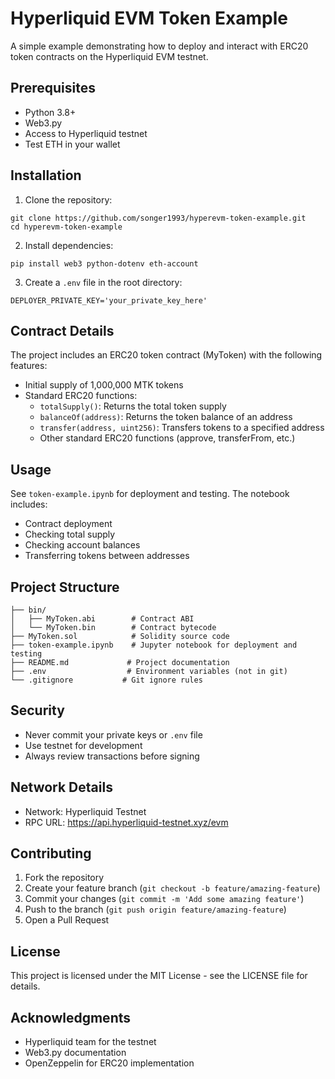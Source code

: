 # Hyperliquid EVM Token Example

A simple example demonstrating how to deploy and interact with ERC20 token contracts on the Hyperliquid EVM testnet.

## Prerequisites

- Python 3.8+
- Web3.py
- Access to Hyperliquid testnet
- Test ETH in your wallet

## Installation
1. Clone the repository:
```shell
git clone https://github.com/songer1993/hyperevm-token-example.git
cd hyperevm-token-example
```

2. Install dependencies:
```shell
pip install web3 python-dotenv eth-account
```

3. Create a `.env` file in the root directory:
```plaintext
DEPLOYER_PRIVATE_KEY='your_private_key_here'
```

## Contract Details

The project includes an ERC20 token contract (MyToken) with the following features:
- Initial supply of 1,000,000 MTK tokens
- Standard ERC20 functions:
  - `totalSupply()`: Returns the total token supply
  - `balanceOf(address)`: Returns the token balance of an address
  - `transfer(address, uint256)`: Transfers tokens to a specified address
  - Other standard ERC20 functions (approve, transferFrom, etc.)

## Usage

See `token-example.ipynb` for deployment and testing. The notebook includes:
- Contract deployment
- Checking total supply
- Checking account balances
- Transferring tokens between addresses

## Project Structure

```plaintext
├── bin/
│   ├── MyToken.abi        # Contract ABI
│   └── MyToken.bin        # Contract bytecode
├── MyToken.sol            # Solidity source code
├── token-example.ipynb    # Jupyter notebook for deployment and testing
├── README.md             # Project documentation
├── .env                  # Environment variables (not in git)
└── .gitignore           # Git ignore rules
```

## Security

- Never commit your private keys or `.env` file
- Use testnet for development
- Always review transactions before signing

## Network Details

- Network: Hyperliquid Testnet
- RPC URL: https://api.hyperliquid-testnet.xyz/evm

## Contributing

1. Fork the repository
2. Create your feature branch (`git checkout -b feature/amazing-feature`)
3. Commit your changes (`git commit -m 'Add some amazing feature'`)
4. Push to the branch (`git push origin feature/amazing-feature`)
5. Open a Pull Request

## License

This project is licensed under the MIT License - see the LICENSE file for details.

## Acknowledgments

- Hyperliquid team for the testnet
- Web3.py documentation
- OpenZeppelin for ERC20 implementation
